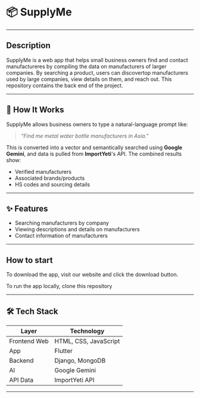 # 📦 SupplyMe

---

## Description
SupplyMe is a web app that helps small business owners find and contact manufactureres by compiling the data on manufacturers of larger companies. By searching a product, users can discovertop manufacturers used by large companies, view details on them, and reach out. 
This repository contains the back end of the project.

---

## 🧠 How It Works

SupplyMe allows business owners to type a natural-language prompt like:

> _"Find me metal water bottle manufacturers in Asia."_

This is converted into a vector and semantically searched using **Google Gemini**, and data is pulled from **ImportYeti**'s API. The combined results show:

- Verified manufacturers
- Associated brands/products
- HS codes and sourcing details

---

## ✨ Features
- Searching manufacturers by company
- Viewing descriptions and details on manufacturers
- Contact information of manufacturers

---

## How to start
To download the app, visit our website and click the download button.

To run the app locally, clone this repository

---

## 🛠 Tech Stack

| Layer         | Technology           |
|---------------|----------------------|
| Frontend Web  | HTML, CSS, JavaScript|
| App           | Flutter              |
| Backend       | Django, MongoDB      |
| AI            | Google Gemini        |
| API Data      | ImportYeti API       |

---
